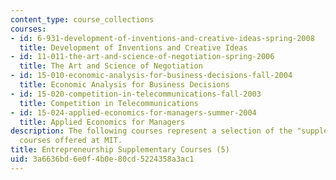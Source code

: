 ```yaml
---
content_type: course_collections
courses:
- id: 6-931-development-of-inventions-and-creative-ideas-spring-2008
  title: Development of Inventions and Creative Ideas
- id: 11-011-the-art-and-science-of-negotiation-spring-2006
  title: The Art and Science of Negotiation
- id: 15-010-economic-analysis-for-business-decisions-fall-2004
  title: Economic Analysis for Business Decisions
- id: 15-020-competition-in-telecommunications-fall-2003
  title: Competition in Telecommunications
- id: 15-024-applied-economics-for-managers-summer-2004
  title: Applied Economics for Managers
description: The following courses represent a selection of the "supplementary" entrepreneurship
  courses offered at MIT.
title: Entrepreneurship Supplementary Courses (5)
uid: 3a6636bd-6e0f-4b0e-80cd-5224358a3ac1
---
```

